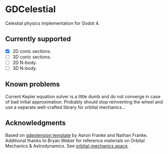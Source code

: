 # GDCelestial

Celestial physics implementation for Godot 4.

## Currently supported

- [x] 2D conic sections.
- [ ] 3D conic sections.
- [ ] 2D N-body.
- [ ] 3D N-body.

## Known problems

Current Kepler equation solver is a little dumb and do not converge in case of bad initial approximation.
Probably should stop reinventing the wheel and use a separate well-crafted library for orbital mechanics...

## Acknowledgments

Based on [gdextension template](https://github.com/nathanfranke/gdextension) by Aaron Franke and Nathan Franke.
Additional thanks to Bryan Weber for reference materials on Orbital Mechanics & Astrodynamics.
See [orbital-mechanics.space](https://orbital-mechanics.space/intro.html).

